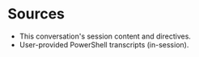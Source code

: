 # Sources
- This conversation's session content and directives.
- User-provided PowerShell transcripts (in-session).
